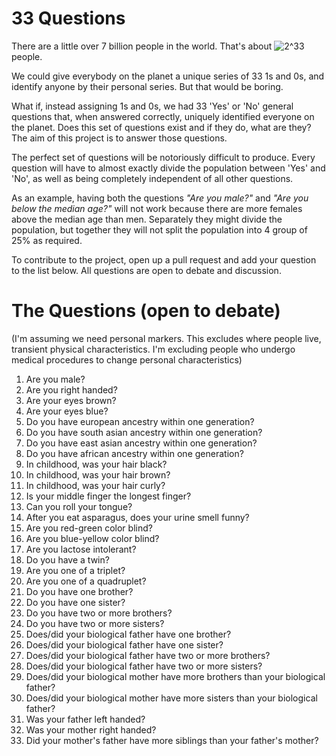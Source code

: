 33 Questions
============

There are a little over 7 billion people in the world. That's about ![2^33](http://www.sciweavers.org/upload/Tex2Img_1385242834/eqn.png) people.

We could give everybody on the planet a unique series of 33 1s and 0s, and identify anyone by their personal series. But that would be boring.

What if, instead assigning 1s and 0s, we had 33 'Yes' or 'No' general questions that, when answered correctly, uniquely identified everyone on the planet. Does this set of questions exist and if they do, what are they? The aim of this project is to answer those questions.

The perfect set of questions will be notoriously difficult to produce. Every question will have to almost exactly divide the population between 'Yes' and 'No', as well as being completely independent of all other questions.

As an example, having both the questions *"Are you male?"* and *"Are you below the median age?"* will not work because there are more females above the median age than men. Separately they might divide the population, but together they will not split the population into 4 group of 25% as required.


To contribute to the project, open up a pull request and add your question to the list below. All questions are open to debate and discussion.

The Questions (open to debate)
========================

(I'm assuming we need personal markers. This excludes where people live, transient physical characteristics. I'm excluding people who undergo medical procedures to change personal characteristics)

1. Are you male?
2. Are you right handed?
3. Are your eyes brown?
4. Are your eyes blue?
5. Do you have european ancestry within one generation?
6. Do you have south asian ancestry within one generation?
7. Do you have east asian ancestry within one generation?
8. Do you have african ancestry within one generation?
9. In childhood, was your hair black?
10. In childhood, was your hair brown?
11. In childhood, was your hair curly?
12. Is your middle finger the longest finger?
13. Can you roll your tongue?
14. After you eat asparagus, does your urine smell funny?
15. Are you red-green color blind?
16. Are you blue-yellow color blind?
17. Are you lactose intolerant?
18. Do you have a twin?
19. Are you one of a triplet?
20. Are you one of a quadruplet?
21. Do you have one brother?
22. Do you have one sister?
23. Do you have two or more brothers?
24. Do you have two or more sisters?
25. Does/did your biological father have one brother?
26. Does/did your biological father have one sister?
27. Does/did your biological father have two or more brothers?
28. Does/did your biological father have two or more sisters?
29. Does/did your biological mother have more brothers than your biological father?
30. Does/did your biological mother have more sisters than your biological father?
31. Was your father left handed?
32. Was your mother right handed?
33. Did your mother's father have more siblings than your father's mother?
